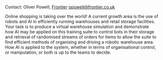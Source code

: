 Contact: Oliver Powell, [Frontier](Frontier "wikilink")
<opowell@frontier.co.uk>

Online shopping is taking over the world! A current growth area is the
use of robots and AI in efficiently running warehouses and retail
storage facilities. Your task is to produce a virtual warehouse
simulation and demonstrate how AI may be applied on this training suite
to control bots in their storage and retrieval of randomised streams of
orders for items to allow the suite to find efficient methods of
organising and driving a robotic warehouse area. How AI is applied to
the system, whether in terms of organisational control, or manipulation,
or both is up to the teams to decide.